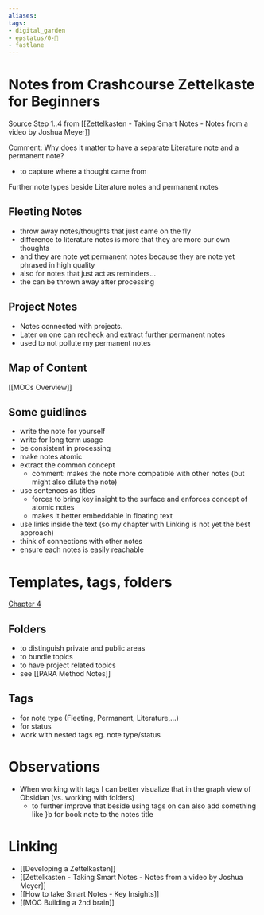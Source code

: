 ```yaml
---
aliases: 
tags: 
- digital_garden
- epstatus/0-🌰
- fastlane
---
```

# Notes from Crashcourse Zettelkaste for Beginners
[Source](https://www.youtube.com/watch?v=cxREbrWzP8w)
Step 1..4 from [[Zettelkasten - Taking Smart Notes - Notes from a video by Joshua Meyer]]

Comment: Why does it matter to have a separate Literature note and a permanent note?
* to capture where a thought came from

Further note types beside Literature notes and permanent notes

## Fleeting Notes
+ throw away notes/thoughts that just came on the fly
+ difference to literature notes is more that they are more our own thoughts
+ and they are note yet permanent notes because they are note yet phrased in high quality
+ also for notes that just act as reminders... 
+ the can be thrown away after processing

## Project Notes
+ Notes connected with projects. 
+ Later on one can recheck and extract further permanent notes
+ used to not pollute my permanent notes

## Map of Content
[[MOCs Overview]]

## Some guidlines
+ write the note for yourself
+ write for long term usage
+ be consistent in processing
+ make notes atomic
+ extract the common concept
	+ comment: makes the note more compatible with other notes (but might also dilute the note)
+ use sentences as titles
	+ forces to bring key insight to the surface and enforces concept of atomic notes
	+ makes it better embeddable in floating text
+ use links inside the text (so my chapter with Linking is not yet the best approach)
+ think of connections with other notes
+ ensure each notes is easily reachable

# Templates, tags, folders
[Chapter 4](https://www.youtube.com/watch?v=-9FXrz-xvlk)

## Folders
+ to distinguish private and public areas
+ to bundle topics
+ to have project related topics
+ see [[PARA Method Notes]]

## Tags
+ for note type (Fleeting, Permanent, Literature,...)
+ for status
+ work with nested tags eg. note type/status

# Observations
+ When working with tags I can better visualize that in the graph view of Obsidian (vs. working with folders)
	+ to further improve that beside using tags on can also add something like }b for book note to the notes title

# Linking
+ [[Developing a Zettelkasten]]
+ [[Zettelkasten - Taking Smart Notes - Notes from a video by Joshua Meyer]]
+ [[How to take Smart Notes - Key Insights]]
+ [[MOC Building a 2nd brain]]





